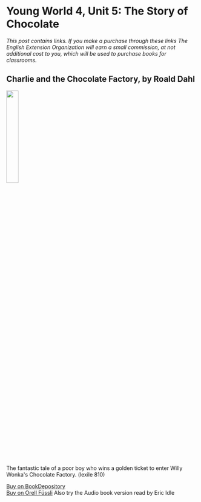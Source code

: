 # Young World 4, Unit 5: The Story of Chocolate

 *This post contains links. If you make a purchase through these links The English Extension Organization will earn a small commission, at not additional cost to you, which will be used to purchase books for classrooms.*

## Charlie and the Chocolate Factory, by Roald Dahl

<img src="https://imgur.com/gSBaQBZ.png" width="25%" />

The fantastic tale of a poor boy who wins a golden ticket to enter Willy Wonka's Chocolate Factory. (lexile 810)

<a href="https://www.bookdepository.com/Charlie-Chocolate-Factory-Roald-Dahl/9780142410318?ref=grid-view&qid=1665931796298&sr=1-1" rel="nofollow"> Buy on BookDepository</a>  
<a href="https://www.orellfuessli.ch/shop/home/artikeldetails/A1039801520" rel="nofollow">Buy on Orell Füssli</a>
Also try the Audio book version read by Eric Idle

<!--stackedit_data:
eyJoaXN0b3J5IjpbLTE0NTk3NzExOTMsMTY2MTcyMTkyNywtMT
U1NzM4Njc5NCw4Njg3NjgzMCw5MjIwMzU2NjQsMTcyNDkyMjc0
MSwtMTI4NjQwMzYwN119
-->